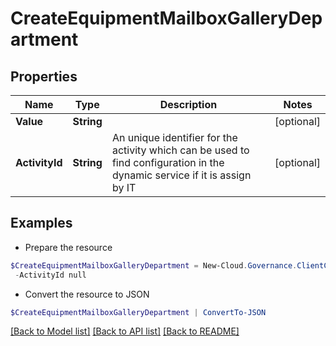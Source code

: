 # CreateEquipmentMailboxGalleryDepartment
## Properties

Name | Type | Description | Notes
------------ | ------------- | ------------- | -------------
**Value** | **String** |  | [optional] 
**ActivityId** | **String** | An unique identifier for the activity which can be used to find configuration in the dynamic service if it is assign by IT | [optional] 

## Examples

- Prepare the resource
```powershell
$CreateEquipmentMailboxGalleryDepartment = New-Cloud.Governance.ClientCreateEquipmentMailboxGalleryDepartment  -Value null `
 -ActivityId null
```

- Convert the resource to JSON
```powershell
$CreateEquipmentMailboxGalleryDepartment | ConvertTo-JSON
```

[[Back to Model list]](../README.md#documentation-for-models) [[Back to API list]](../README.md#documentation-for-api-endpoints) [[Back to README]](../README.md)

